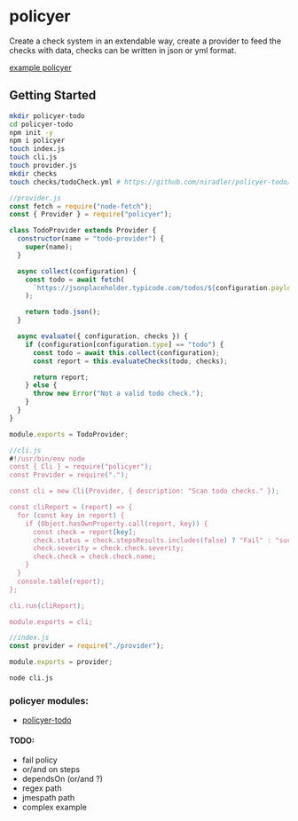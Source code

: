 # policyer

Create a check system in an extendable way, create a provider to feed the checks with data, checks can be written in json or yml format.

[example policyer](https://github.com/niradler/policyer-todo)

## Getting Started

```sh
mkdir policyer-todo
cd policyer-todo
npm init -y
npm i policyer
touch index.js
touch cli.js
touch provider.js
mkdir checks
touch checks/todoCheck.yml # https://github.com/niradler/policyer-todo/blob/master/checks/todoCheck.yml
```

```js
//provider.js
const fetch = require("node-fetch");
const { Provider } = require("policyer");

class TodoProvider extends Provider {
  constructor(name = "todo-provider") {
    super(name);
  }

  async collect(configuration) {
    const todo = await fetch(
      `https://jsonplaceholder.typicode.com/todos/${configuration.payload.id}`
    );

    return todo.json();
  }

  async evaluate({ configuration, checks }) {
    if (configuration[configuration.type] == "todo") {
      const todo = await this.collect(configuration);
      const report = this.evaluateChecks(todo, checks);

      return report;
    } else {
      throw new Error("Not a valid todo check.");
    }
  }
}

module.exports = TodoProvider;

```

```js
//cli.js
#!/usr/bin/env node
const { Cli } = require("policyer");
const Provider = require(".");

const cli = new Cli(Provider, { description: "Scan todo checks." });

const cliReport = (report) => {
  for (const key in report) {
    if (Object.hasOwnProperty.call(report, key)) {
      const check = report[key];
      check.status = check.stepsResults.includes(false) ? "Fail" : "success";
      check.severity = check.check.severity;
      check.check = check.check.name;
    }
  }
  console.table(report);
};

cli.run(cliReport);

module.exports = cli;

```

```js
//index.js
const provider = require("./provider");

module.exports = provider;
```

```sh
node cli.js
```

### policyer modules:

- [policyer-todo](https://github.com/niradler/policyer-todo)

#### TODO:

- fail policy
- or/and on steps
- dependsOn (or/and ?)
- regex path
- jmespath path
- complex example